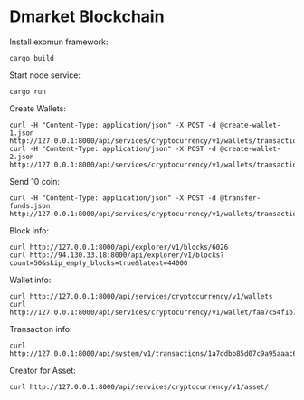 # Dmarket Blockchain

Install exomun framework:
```
cargo build
```

Start node service:
```
cargo run
```


Create Wallets:
```
curl -H "Content-Type: application/json" -X POST -d @create-wallet-1.json http://127.0.0.1:8000/api/services/cryptocurrency/v1/wallets/transaction
curl -H "Content-Type: application/json" -X POST -d @create-wallet-2.json http://127.0.0.1:8000/api/services/cryptocurrency/v1/wallets/transaction
```

Send 10 coin:
```
curl -H "Content-Type: application/json" -X POST -d @transfer-funds.json http://127.0.0.1:8000/api/services/cryptocurrency/v1/wallets/transaction
```

Block info:
```
curl http://127.0.0.1:8000/api/explorer/v1/blocks/6026
curl http://94.130.33.18:8000/api/explorer/v1/blocks?count=50&skip_empty_blocks=true&latest=44000  
```

Wallet info:
```
curl http://127.0.0.1:8000/api/services/cryptocurrency/v1/wallets
curl http://127.0.0.1:8000/api/services/cryptocurrency/v1/wallet/faa7c54f1b7450d7f42c2dd8ace24655430d7ea587712bc8e0ba7102d034464c
```

Transaction info: 
```
curl http://127.0.0.1:8000/api/system/v1/transactions/1a7ddbb85d07c9a95aaac65df5d90aa4f9a422bad0265a0ae691164ae7820b5a
```

Creator for Asset:
```
curl http://127.0.0.1:8000/api/services/cryptocurrency/v1/asset/
```
